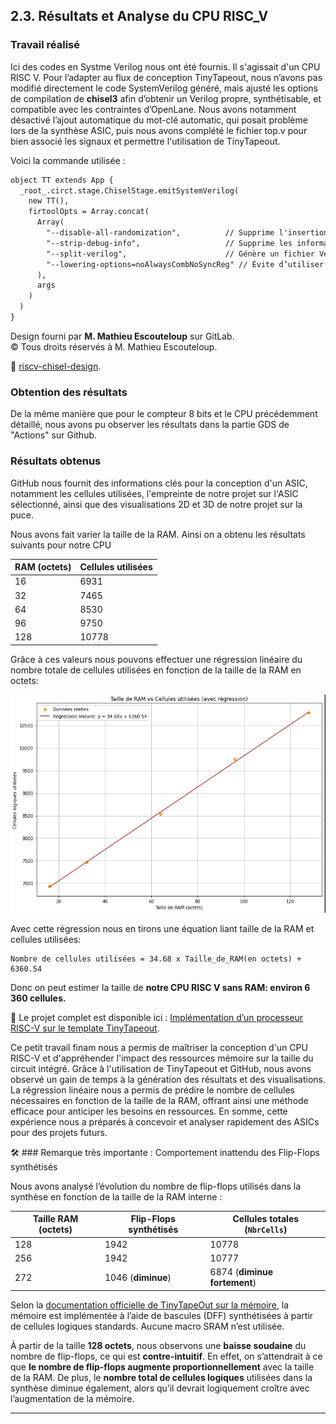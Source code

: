 ## 2.3.  Résultats et Analyse du CPU RISC_V

### Travail réalisé
Ici des codes en Systme Verilog nous ont été fournis. Il s'agissait d'un CPU RISC V. Pour l’adapter au flux de conception TinyTapeout, nous n’avons pas modifié directement le code SystemVerilog généré, mais ajusté les options de compilation de **chisel3** afin d’obtenir un Verilog propre, synthétisable, et compatible avec les contraintes d’OpenLane. Nous avons notamment désactivé l’ajout automatique du mot-clé automatic, qui posait problème lors de la synthèse ASIC, puis nous avons complété le fichier top.v pour bien associé les signaux et permettre l'utilisation de TinyTapeout.

Voici la commande utilisée :

```Markdown
object TT extends App {
  _root_.circt.stage.ChiselStage.emitSystemVerilog(
    new TT(),
    firtoolOpts = Array.concat(
      Array(
        "--disable-all-randomization",          // Supprime l'insertion de valeurs aléatoires pour l'initialisation des registres (utile uniquement pour la simulation)
        "--strip-debug-info",                   // Supprime les informations de debug inutiles dans le fichier Verilog final
        "--split-verilog",                      // Génère un fichier Verilog par module, au lieu d’un seul fichier global
        "--lowering-options=noAlwaysCombNoSyncReg" // Évite d’utiliser les blocs always_comb ou always_ff avec `automatic`, ce qui améliore la compatibilité avec la synthèse ASIC
      ),
      args
    )
  )
}
```

Design fourni par **M. Mathieu Escouteloup** sur GitLab.  
© Tous droits réservés à M. Mathieu Escouteloup.

🔗 [riscv-chisel-design](https://gitlab.com/escou64/riscv-design).

### Obtention des résultats

De la même manière que pour le compteur 8 bits et le CPU précédemment détaillé, nous avons pu observer les résultats dans la partie GDS de "Actions" sur Github.

### Résultats obtenus

GitHub nous fournit des informations clés pour la conception d'un ASIC, notamment les cellules utilisées, l'empreinte de notre projet sur l'ASIC sélectionné, ainsi que des visualisations 2D et 3D de notre projet sur la puce.

Nous avons fait varier la taille de la RAM.
Ainsi on a obtenu les résultats suivants pour notre CPU


| RAM (octets) | Cellules utilisées |
|--------------|--------------------|
| 16           | 6931               |
| 32           | 7465               |
| 64           | 8530               |
| 96           | 9750               |
| 128          | 10778              |


Grâce à ces valeurs nous pouvons effectuer une régression linéaire du nombre totale de cellules utilisées en fonction de la taille de la RAM en octets:

![Graphique RAM vs Cellules](../images/RISCVvsRAM.png)

Avec cette régression nous en tirons une équation liant taille de la RAM et cellules utilisées:
```
Nombre de cellules utilisées = 34.68 x Taille_de_RAM(en octets) + 6360.54
```
Donc on peut estimer la taille de **notre CPU RISC V sans RAM: environ 6 360 cellules.**

🔗 Le projet complet est disponible ici : [Implémentation d’un processeur RISC-V sur le template TinyTapeout](https://github.com/Maleek-Bejaoui/RISC_V_ASIC).


Ce petit  travail finam nous a permis de maîtriser la conception d'un CPU RISC-V et d'appréhender l'impact des ressources mémoire sur la taille du circuit intégré. Grâce à l'utilisation de TinyTapeout et GitHub, nous avons observé un gain de temps à la génération des résultats et des visualisations. La régression linéaire nous a permis de prédire le nombre de cellules nécessaires en fonction de la taille de la RAM, offrant ainsi une méthode efficace pour anticiper les besoins en ressources. En somme, cette expérience nous a préparés à concevoir et analyser rapidement des ASICs pour des projets futurs.


🛠️ ### Remarque très importante : Comportement inattendu des Flip-Flops synthétisés

Nous avons analysé l’évolution du nombre de flip-flops utilisés dans la synthèse en fonction de la taille de la RAM interne :

| Taille RAM (octets) | Flip-Flops synthétisés | Cellules totales (`NbrCells`) |
|---------------------|------------------------|-------------------------------|
| 128                 | 1942                   | 10778                         |
| 256                 | 1942                   | 10777                         |
| 272                 | 1046 (**diminue**)     | 6874 (**diminue fortement**)  |

Selon la [documentation officielle de TinyTapeOut sur la mémoire](https://tinytapeout.com/specs/memory/), la mémoire est implémentée à l’aide de bascules (DFF) synthétisées à partir de cellules logiques standards. Aucune macro SRAM n’est utilisée.

À partir de la taille **128 octets**, nous observons une **baisse soudaine** du nombre de flip-flops, ce qui est **contre-intuitif**. En effet, on s’attendrait à ce que **le nombre de flip-flops augmente proportionnellement** avec la taille de la RAM. De plus, le **nombre total de cellules logiques** utilisées dans la synthèse diminue également, alors qu’il devrait logiquement croître avec l’augmentation de la mémoire.


---
